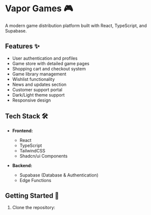 # Vapor Games 🎮

A modern game distribution platform built with React, TypeScript, and Supabase.

## Features ✨

- User authentication and profiles
- Game store with detailed game pages
- Shopping cart and checkout system
- Game library management
- Wishlist functionality
- News and updates section
- Customer support portal
- Dark/Light theme support
- Responsive design

## Tech Stack 🛠️

- **Frontend:**
  - React
  - TypeScript
  - TailwindCSS
  - Shadcn/ui Components

- **Backend:**
  - Supabase (Database & Authentication)
  - Edge Functions

## Getting Started 🚀

1. Clone the repository:
